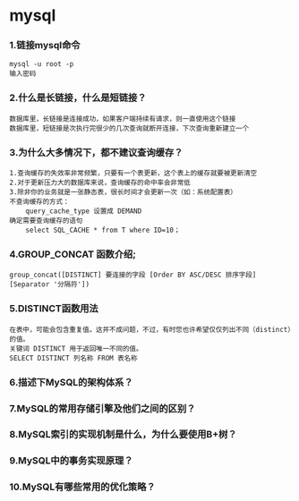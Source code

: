 # mysql
### 1.链接mysql命令
    mysql -u root -p
    输入密码

### 2.什么是长链接，什么是短链接？
    数据库里，长链接是连接成功，如果客户端持续有请求，则一直使用这个链接
    数据库里，短链接是次执行完很少的几次查询就断开连接，下次查询重新建立一个

### 3.为什么大多情况下，都不建议查询缓存？
    1.查询缓存的失效率非常频繁，只要有一个表更新，这个表上的缓存就要被更新清空
    2.对于更新压力大的数据库来说，查询缓存的命中率会非常低
    3.除非你的业务就是一张静态表，很长时间才会更新一次（如：系统配置表）
    不查询缓存的方式：
        query_cache_type 设置成 DEMAND
    确定需要查询缓存的语句
        select SQL_CACHE * from T where ID=10；
    
### 4.GROUP_CONCAT 函数介绍;
    group_concat([DISTINCT] 要连接的字段 [Order BY ASC/DESC 排序字段] [Separator '分隔符'])

### 5.DISTINCT函数用法
    在表中，可能会包含重复值。这并不成问题，不过，有时您也许希望仅仅列出不同（distinct）的值。
    关键词 DISTINCT 用于返回唯一不同的值。
    SELECT DISTINCT 列名称 FROM 表名称
    
### 6.描述下MySQL的架构体系？

### 7.MySQL的常用存储引擎及他们之间的区别？

### 8.MySQL索引的实现机制是什么，为什么要使用B+树？

### 9.MySQL中的事务实现原理？

### 10.MySQL有哪些常用的优化策略？